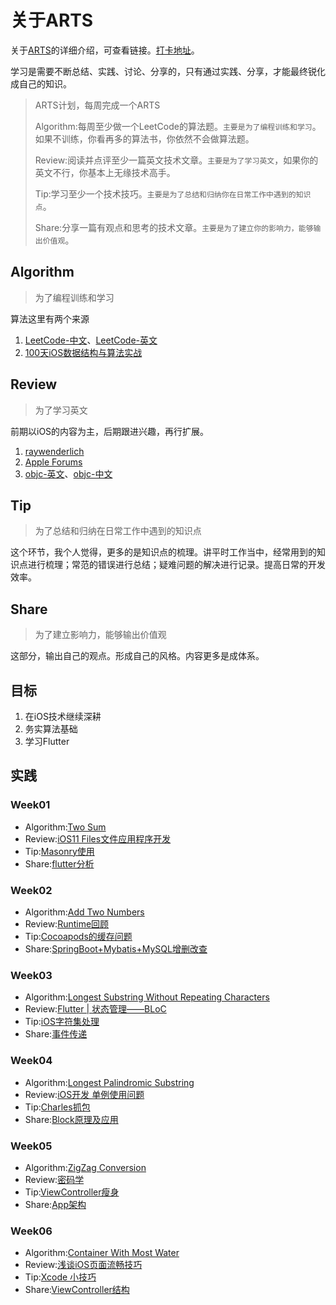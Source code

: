# 关于ARTS

关于[ARTS](https://time.geekbang.org/column/article/85839)的详细介绍，可查看链接。[打卡地址](https://www.zhihu.com/question/301150832)。

学习是需要不断总结、实践、讨论、分享的，只有通过实践、分享，才能最终锐化成自己的知识。

> ARTS计划，每周完成一个ARTS
>
> Algorithm:每周至少做一个LeetCode的算法题。`主要是为了编程训练和学习`。如果不训练，你看再多的算法书，你依然不会做算法题。
>
> Review:阅读并点评至少一篇英文技术文章。`主要是为了学习英文`，如果你的英文不行，你基本上无缘技术高手。
> 
> Tip:学习至少一个技术技巧。`主要是为了总结和归纳你在日常工作中遇到的知识点`。
>
> Share:分享一篇有观点和思考的技术文章。`主要是为了建立你的影响力，能够输出价值观`。

## Algorithm

> 为了编程训练和学习

算法这里有两个来源
1. [LeetCode-中文](https://leetcode-cn.com/problemset/all/)、[LeetCode-英文](https://leetcode.com/problemset/all/)
2. [100天iOS数据结构与算法实战](https://mp.weixin.qq.com/s/AyGZ7RDXCv83avnS3npsLw)

## Review

> 为了学习英文

前期以iOS的内容为主，后期跟进兴趣，再行扩展。

1. [raywenderlich](https://www.raywenderlich.com/)
2. [Apple Forums](https://forums.developer.apple.com/welcome)
3. [objc-英文](https://www.objc.io/)、[objc-中文](https://objccn.io/)

## Tip

> 为了总结和归纳在日常工作中遇到的知识点

这个环节，我个人觉得，更多的是知识点的梳理。讲平时工作当中，经常用到的知识点进行梳理；常范的错误进行总结；疑难问题的解决进行记录。提高日常的开发效率。

## Share

> 为了建立影响力，能够输出价值观

这部分，输出自己的观点。形成自己的风格。内容更多是成体系。

## 目标

1. 在iOS技术继续深耕
2. 务实算法基础
3. 学习Flutter

## 实践

### Week01
  * Algorithm:[Two Sum](2019/week01/Algorithm.md)
  * Review:[iOS11 Files文件应用程序开发](2019/week01/Review.md)
  * Tip:[Masonry使用](2019/week01/Tip.md)
  * Share:[flutter分析](2019/week01/Share.md)

### Week02
  * Algorithm:[Add Two Numbers](2019/week02/Algorithm.md)
  * Review:[Runtime回顾](2019/week02/Review.md)
  * Tip:[Cocoapods的缓存问题](2019/week02/Tip.md)
  * Share:[SpringBoot+Mybatis+MySQL增删改查](2019/week02/Share.md)

### Week03
  * Algorithm:[Longest Substring Without Repeating Characters](2019/week03/Algorithm.md)
  * Review:[Flutter | 状态管理——BLoC](2019/week03/Review.md)
  * Tip:[iOS字符集处理](2019/week03/Tip.md)
  * Share:[事件传递](2019/week03/Share.md)

### Week04
  * Algorithm:[Longest Palindromic Substring](2019/week04/Algorithm.md)
  * Review:[iOS开发 单例使用问题](2019/week04/Review.md)
  * Tip:[Charles抓包](2019/week04/Tip.md)
  * Share:[Block原理及应用](2019/week04/Share.md)

### Week05
  * Algorithm:[ZigZag Conversion](2019/week05/Algorithm.md)
  * Review:[密码学](2019/week05/Review.md)
  * Tip:[ViewController瘦身](2019/week05/Tip.md)
  * Share:[App架构](2019/week05/Share.md)

### Week06
  * Algorithm:[Container With Most Water](2019/week06/Algorithm.md)
  * Review:[浅谈iOS页面流畅技巧](2019/week06/Review.md)
  * Tip:[Xcode 小技巧](2019/week06/Tip.md)
  * Share:[ViewController结构](2019/week06/Share.md)



